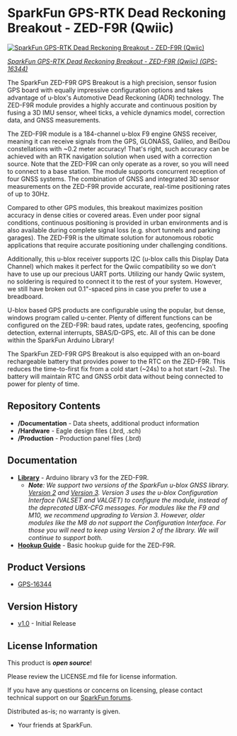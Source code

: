SparkFun GPS-RTK Dead Reckoning Breakout - ZED-F9R (Qwiic)
========================================

[![SparkFun GPS-RTK Dead Reckoning Breakout - ZED-F9R (Qwiic)](https://cdn.sparkfun.com//assets/parts/1/5/0/5/9/16344-SparkFun_GPS-RTK_Dead_Reckoning_Breakout_-_ZED-F9R__Qwiic_-01a.jpg)](https://www.sparkfun.com/products/16344)

[*SparkFun GPS-RTK Dead Reckoning Breakout - ZED-F9R (Qwiic) (GPS-16344)*](https://www.sparkfun.com/products/16344)

The SparkFun ZED-F9R GPS Breakout is a high precision, sensor fusion GPS board with equally impressive configuration options and takes advantage of u-blox's Automotive Dead Reckoning (ADR) technology. The ZED-F9R module provides a highly accurate and continuous position by fusing a 3D IMU sensor, wheel ticks, a vehicle dynamics model, correction data, and GNSS measurements.

The ZED-F9R module is a 184-channel u-blox F9 engine GNSS receiver, meaning it can receive signals from the GPS, GLONASS, Galileo, and BeiDou constellations with ~0.2 meter accuracy! That's right, such accuracy can be achieved with an RTK navigation solution when used with a correction source. Note that the ZED-F9R can only operate as a rover, so you will need to connect to a base station. The module supports concurrent reception of four GNSS systems. The combination of GNSS and integrated 3D sensor measurements on the ZED-F9R provide accurate, real-time positioning rates of up to 30Hz.

Compared to other GPS modules, this breakout maximizes position accuracy in dense cities or covered areas. Even under poor signal conditions, continuous positioning is provided in urban environments and is also available during complete signal loss (e.g. short tunnels and parking garages). The ZED-F9R is the ultimate solution for autonomous robotic applications that require accurate positioning under challenging conditions.

Additionally, this u-blox receiver supports I2C (u-blox calls this Display Data Channel) which makes it perfect for the Qwiic compatibility so we don't have to use up our precious UART ports. Utilizing our handy Qwiic system, no soldering is required to connect it to the rest of your system. However, we still have broken out 0.1"-spaced pins in case you prefer to use a breadboard.

U-blox based GPS products are configurable using the popular, but dense, windows program called u-center. Plenty of different functions can be configured on the ZED-F9R: baud rates, update rates, geofencing, spoofing detection, external interrupts, SBAS/D-GPS, etc. All of this can be done within the SparkFun Arduino Library!

The SparkFun ZED-F9R GPS Breakout is also equipped with an on-board rechargeable battery that provides power to the RTC on the ZED-F9R. This reduces the time-to-first fix from a cold start (~24s) to a hot start (~2s). The battery will maintain RTC and GNSS orbit data without being connected to power for plenty of time.

Repository Contents
-------------------

* **/Documentation** - Data sheets, additional product information
* **/Hardware** - Eagle design files (.brd, .sch)
* **/Production** - Production panel files (.brd)

Documentation
--------------
* **[Library](https://github.com/sparkfun/SparkFun_u-blox_GNSS_v3)** - Arduino library v3 for the ZED-F9R.
    * _**Note**: We support two versions of the SparkFun u-blox GNSS library. [Version 2](https://github.com/sparkfun/SparkFun_u-blox_GNSS_Arduino_Library) and [Version 3](https://github.com/sparkfun/SparkFun_u-blox_GNSS_v3). Version 3 uses the u-blox Configuration Interface (VALSET and VALGET) to configure the module, instead of the deprecated UBX-CFG messages. For modules like the F9 and M10, we recommend upgrading to Version 3. However, older modules like the M8 do not support the Configuration Interface. For those you will need to keep using Version 2 of the library. We will continue to support both._
* **[Hookup Guide](https://learn.sparkfun.com/tutorials/1172)** - Basic hookup guide for the ZED-F9R.

Product Versions
----------------
* [GPS-16344](https://www.sparkfun.com/products/16344)

Version History
---------------
* [v1.0](https://github.com/sparkfun/SparkFun_GPS_Dead_Reckoning_ZED-F9R/releases/tag/v1.0) - Initial Release

License Information
-------------------

This product is _**open source**_! 

Please review the LICENSE.md file for license information. 

If you have any questions or concerns on licensing, please contact technical support on our [SparkFun forums](https://forum.sparkfun.com/viewforum.php?f=152).

Distributed as-is; no warranty is given.

- Your friends at SparkFun.

_<COLLABORATION CREDIT>_
